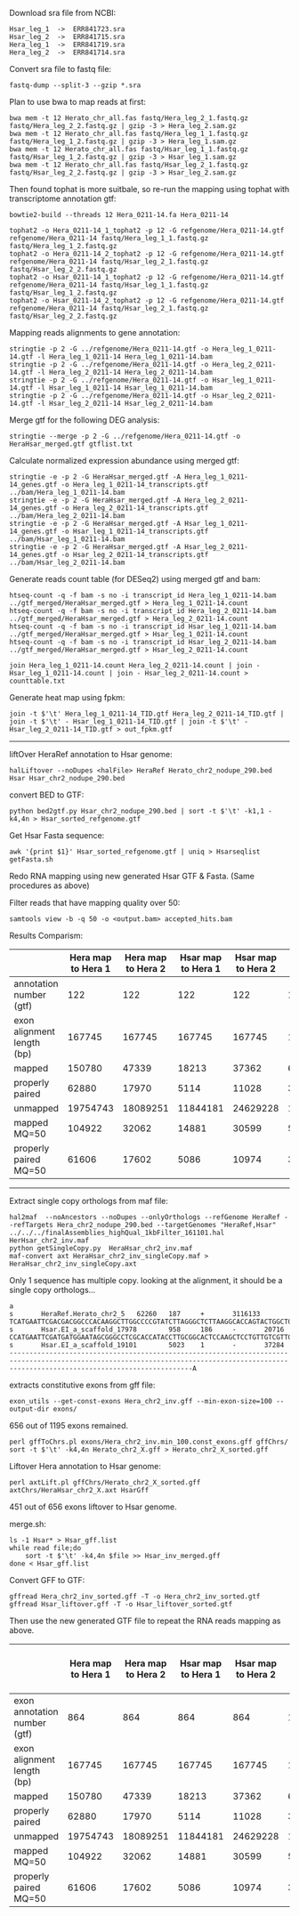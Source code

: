 Download sra file from NCBI:

    Hsar_leg_1  ->	ERR841723.sra
    Hsar_leg_2  ->	ERR841715.sra
    Hera_leg_1  ->  ERR841719.sra
    Hera_leg_2  ->	ERR841714.sra

Convert sra file to fastq file:

    fastq-dump --split-3 --gzip *.sra

Plan to use bwa to map reads at first:

    bwa mem -t 12 Herato_chr_all.fas fastq/Hera_leg_2_1.fastq.gz fastq/Hera_leg_2_2.fastq.gz | gzip -3 > Hera_leg_2.sam.gz
    bwa mem -t 12 Herato_chr_all.fas fastq/Hera_leg_1_1.fastq.gz fastq/Hera_leg_1_2.fastq.gz | gzip -3 > Hera_leg_1.sam.gz
    bwa mem -t 12 Herato_chr_all.fas fastq/Hsar_leg_1_1.fastq.gz fastq/Hsar_leg_1_2.fastq.gz | gzip -3 > Hsar_leg_1.sam.gz
    bwa mem -t 12 Herato_chr_all.fas fastq/Hsar_leg_2_1.fastq.gz fastq/Hsar_leg_2_2.fastq.gz | gzip -3 > Hsar_leg_2.sam.gz

Then found tophat is more suitbale, so re-run the mapping using tophat with transcriptome annotation gtf:

    bowtie2-build --threads 12 Hera_0211-14.fa Hera_0211-14

    tophat2 -o Hera_0211-14_1_tophat2 -p 12 -G refgenome/Hera_0211-14.gtf refgenome/Hera_0211-14 fastq/Hera_leg_1_1.fastq.gz fastq/Hera_leg_1_2.fastq.gz
    tophat2 -o Hera_0211-14_2_tophat2 -p 12 -G refgenome/Hera_0211-14.gtf refgenome/Hera_0211-14 fastq/Hsar_leg_2_1.fastq.gz fastq/Hsar_leg_2_2.fastq.gz
    tophat2 -o Hsar_0211-14_1_tophat2 -p 12 -G refgenome/Hera_0211-14.gtf refgenome/Hera_0211-14 fastq/Hsar_leg_1_1.fastq.gz fastq/Hsar_leg_1_2.fastq.gz
    tophat2 -o Hsar_0211-14_2_tophat2 -p 12 -G refgenome/Hera_0211-14.gtf refgenome/Hera_0211-14 fastq/Hsar_leg_2_1.fastq.gz fastq/Hsar_leg_2_2.fastq.gz

Mapping reads alignments to gene annotation:

    stringtie -p 2 -G ../refgenome/Hera_0211-14.gtf -o Hera_leg_1_0211-14.gtf -l Hera_leg_1_0211-14 Hera_leg_1_0211-14.bam
    stringtie -p 2 -G ../refgenome/Hera_0211-14.gtf -o Hera_leg_2_0211-14.gtf -l Hera_leg_2_0211-14 Hera_leg_2_0211-14.bam
    stringtie -p 2 -G ../refgenome/Hera_0211-14.gtf -o Hsar_leg_1_0211-14.gtf -l Hsar_leg_1_0211-14 Hsar_leg_1_0211-14.bam
    stringtie -p 2 -G ../refgenome/Hera_0211-14.gtf -o Hsar_leg_2_0211-14.gtf -l Hsar_leg_2_0211-14 Hsar_leg_2_0211-14.bam

 Merge gtf for the following DEG analysis:

    stringtie --merge -p 2 -G ../refgenome/Hera_0211-14.gtf -o HeraHsar_merged.gtf gtflist.txt
    
Calculate normalized expression abundance using merged gtf:
    
    stringtie -e -p 2 -G HeraHsar_merged.gtf -A Hera_leg_1_0211-14_genes.gtf -o Hera_leg_1_0211-14_transcripts.gtf ../bam/Hera_leg_1_0211-14.bam
    stringtie -e -p 2 -G HeraHsar_merged.gtf -A Hera_leg_2_0211-14_genes.gtf -o Hera_leg_2_0211-14_transcripts.gtf ../bam/Hera_leg_2_0211-14.bam
    stringtie -e -p 2 -G HeraHsar_merged.gtf -A Hsar_leg_1_0211-14_genes.gtf -o Hsar_leg_1_0211-14_transcripts.gtf ../bam/Hsar_leg_1_0211-14.bam
    stringtie -e -p 2 -G HeraHsar_merged.gtf -A Hsar_leg_2_0211-14_genes.gtf -o Hsar_leg_2_0211-14_transcripts.gtf ../bam/Hsar_leg_2_0211-14.bam

Generate reads count table (for DESeq2) using merged gtf and bam:

    htseq-count -q -f bam -s no -i transcript_id Hera_leg_1_0211-14.bam ../gtf_merged/HeraHsar_merged.gtf > Hera_leg_1_0211-14.count
    htseq-count -q -f bam -s no -i transcript_id Hera_leg_2_0211-14.bam ../gtf_merged/HeraHsar_merged.gtf > Hera_leg_2_0211-14.count
    htseq-count -q -f bam -s no -i transcript_id Hsar_leg_1_0211-14.bam ../gtf_merged/HeraHsar_merged.gtf > Hsar_leg_1_0211-14.count
    htseq-count -q -f bam -s no -i transcript_id Hsar_leg_2_0211-14.bam ../gtf_merged/HeraHsar_merged.gtf > Hsar_leg_2_0211-14.count
    
    join Hera_leg_1_0211-14.count Hera_leg_2_0211-14.count | join - Hsar_leg_1_0211-14.count | join - Hsar_leg_2_0211-14.count > counttable.txt
    
Generate heat map using fpkm:

    join -t $'\t' Hera_leg_1_0211-14_TID.gtf Hera_leg_2_0211-14_TID.gtf | join -t $'\t' - Hsar_leg_1_0211-14_TID.gtf | join -t $'\t' - Hsar_leg_2_0211-14_TID.gtf > out_fpkm.gtf
    
    
------------------------------------------

liftOver HeraRef annotation to Hsar genome:

    halLiftover --noDupes <halFile> HeraRef Herato_chr2_nodupe_290.bed Hsar Hsar_chr2_nodupe_290.bed
    
convert BED to GTF:

    python bed2gtf.py Hsar_chr2_nodupe_290.bed | sort -t $'\t' -k1,1 -k4,4n > Hsar_sorted_refgenome.gtf
    
Get Hsar Fasta sequence:

    awk '{print $1}' Hsar_sorted_refgenome.gtf | uniq > Hsarseqlist
    getFasta.sh
    
Redo RNA mapping using new generated Hsar GTF & Fasta. (Same procedures as above)

Filter reads that have mapping quality over 50:

    samtools view -b -q 50 -o <output.bam> accepted_hits.bam 

Results Comparism:

| | Hera map to Hera 1 | Hera map to Hera 2 | Hsar map to Hera 1 | Hsar map to Hera 2 | Hsar map to Hsar 1 | Hsar map to Hsar 2 |
| - | - | - | - | - | - | - |
| annotation number (gtf) | 122 | 122 | 122 | 122 | 116 | 116 |
| exon alignment length (bp) | 167745 | 167745 | 167745 | 167745 | 139018 | 139018 |
| mapped | 150780 | 47339 | 18213 | 37362 | 63436 | 103883 |
| properly paired | 62880 | 17970 | 5114 | 11028 | 37052 | 49866 |
| unmapped | 19754743 | 18089251 | 11844181 | 24629228 | 11803455 | 24576283 |
| mapped MQ=50 | 104922 | 32062 | 14881 | 30599 | 54576 | 80793 |
| properly paired MQ=50 | 61606 | 17602 | 5086 | 10974 | 36758 | 49280 |

------------------------------------------

Extract single copy orthologs from maf file:

    hal2maf  --noAncestors --noDupes --onlyOrthologs --refGenome HeraRef --refTargets Hera_chr2_nodupe_290.bed --targetGenomes "HeraRef,Hsar" ../../../finalAssemblies_highQual_1kbFilter_161101.hal HerHsar_chr2_inv.maf
    python getSingleCopy.py  HeraHsar_chr2_inv.maf
    maf-convert axt HeraHsar_chr2_inv_singleCopy.maf > HeraHsar_chr2_inv_singleCopy.axt
    
Only 1 sequence has multiple copy. looking at the alignment, it should be a single copy orthologs...

    a
    s       HeraRef.Herato_chr2_5   62260   187     +       3116133 TCATGAATTCGACGACGGCCCACAAGGCTTGGCCCCGTATCTTAGGGCTCTTAAGGCACCAGTACTGGCTGCAAACATGGACACCACCAAAGAACCCGTACTAAATGGACTATACAGGCCTCATGTTATTATAGAACGAAACAAGAGGAGAATTGGTCTAATTGGACTAATTACTACTGATACTAAG
    s       Hsar.EI_a_scaffold_17978        958     186     -       20716   CCATGAATTCGATGATGGAATAGCGGGCCTCGCACCATACCTTGCGGCACTCCAAGCTCCTGTTGTCGTTGCAAATATCAACACAACCCTTGAACCTAGTCTGAATGGTTTATACAAACCTCATATTGTGATACAAAGATACGGAAGAAAAATTGGAATAATTGGTCTTATAACGACAGAAACTAA-
    s       Hsar.EI_a_scaffold_19101        5023    1       -       37284   ------------------------------------------------------------------------------------------------------------------------------------------------------------------------------------------A
    
    

extracts constitutive exons from gff file:

    exon_utils --get-const-exons Hera_chr2_inv.gff --min-exon-size=100 --output-dir exons/

656 out of 1195 exons remained.

    perl gffToChrs.pl exons/Hera_chr2_inv.min_100.const_exons.gff gffChrs/
    sort -t $'\t' -k4,4n Herato_chr2_X.gff > Herato_chr2_X_sorted.gff
    
    
Liftover Hera annotation to Hsar genome:
    
    perl axtLift.pl gffChrs/Herato_chr2_X_sorted.gff axtChrs/HeraHsar_chr2_X.axt HsarGff
    
451 out of 656 exons liftover to Hsar genome.
    
merge.sh:

    ls -1 Hsar* > Hsar_gff.list
    while read file;do
        sort -t $'\t' -k4,4n $file >> Hsar_inv_merged.gff
    done < Hsar_gff.list
    
Convert GFF to GTF:
    
    gffread Hera_chr2_inv_sorted.gff -T -o Hera_chr2_inv_sorted.gtf
    gffread Hsar_liftover.gff -T -o Hsar_liftover_sorted.gtf
    
Then use the new generated GTF file to repeat the RNA reads mapping as above.
    
    
| | Hera map to Hera 1 | Hera map to Hera 2 | Hsar map to Hera 1 | Hsar map to Hera 2 | Hsar map to Hsar 1 | Hsar map to Hsar 2 | Hsar map to Hsar 1 single copy | Hsar map to Hsar 2 single copy |
| - | - | - | - | - | - | - | - | - |
| exon annotation number (gtf) | 864 | 864 | 864 | 864 | 1003 | 1003 | 417 | 417 |
| exon alignment length (bp) | 167745 | 167745 | 167745 | 167745 | 139018 | 139018 | ? | ? |
| mapped | 150780 | 47339 | 18213 | 37362 | 63436 | 103883 | 62293 | 94525 |
| properly paired | 62880 | 17970 | 5114 | 11028 | 37052 | 49866 | 35778 | 40362 |
| unmapped | 19754743 | 18089251 | 11844181 | 24629228 | 11803455 | 24576283 | 11804506 | 24584901 |
| mapped MQ=50 | 104922 | 32062 | 14881 | 30599 | 54576 | 80793 | 53332 | 72074 |
| properly paired MQ=50 | 61606 | 17602 | 5086 | 10974 | 36758 | 49280 | 35354 | 39684 |
